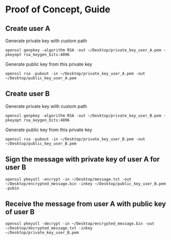 # Proof of Concept, Guide

## Create user A

Generate private key with custom path

`openssl genpkey -algorithm RSA -out ~/Desktop/private_key_user_A.pem -pkeyopt rsa_keygen_bits:4096`

Generate public key from this private key

`openssl rsa -pubout -in ~/Desktop/private_key_user_A.pem -out ~/Desktop/public_key_user_A.pem`

## Create user B

Generate private key with custom path

`openssl genpkey -algorithm RSA -out ~/Desktop/private_key_user_B.pem -pkeyopt rsa_keygen_bits:4096`

Generate public key from this private key

`openssl rsa -pubout -in ~/Desktop/private_key_user_B.pem -out ~/Desktop/public_key_user_B.pem`

## Sign the message with private key of user A for user B

`openssl pkeyutl -encrypt -in ~/Desktop/message.txt -out ~/Desktop/encrypted_message.bin -inkey ~/Desktop/public_key_user_B.pem -pubin`

## Receive the message from user A with public key of user B

`openssl pkeyutl -decrypt -in ~/Desktop/encrypted_message.bin -out ~/Desktop/decrypted_message.txt -inkey ~/Desktop/private_key_user_B.pem`